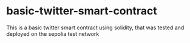 # basic-twitter-smart-contract
This is a basic twitter smart contract using solidity, that was tested and deployed on the sepolia test network
